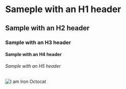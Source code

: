 # Sameple with an H1 header
## Sample with an H2 header
### Sample with an H3 header
#### Sample with an H4 header
###### Sample with an H5 header

![I am Iron Octocat](https://cameronmcefee.com/img/work/the-octocat/ironcat.jpg)
